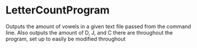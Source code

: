 # LetterCountProgram
Outputs the amount of vowels in a given text file passed from the command line. 
Also outputs the amount of D, J, and C there are throughout the program, set up to easily be modified throughout
